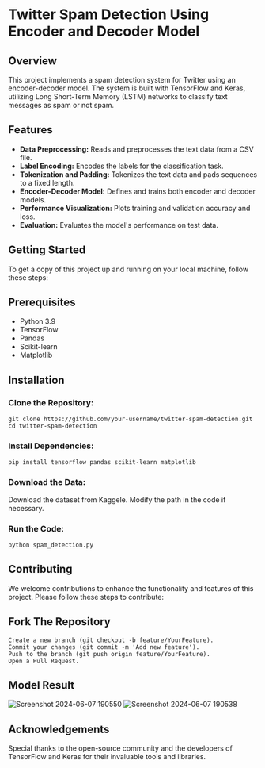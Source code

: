 # **Twitter Spam Detection Using Encoder and Decoder Model**

## **Overview**
This project implements a spam detection system for Twitter using an encoder-decoder model. The system is built with TensorFlow and Keras, utilizing Long Short-Term Memory (LSTM) networks to classify text messages as spam or not spam.

## **Features**
- **Data Preprocessing:** Reads and preprocesses the text data from a CSV file.
- **Label Encoding:** Encodes the labels for the classification task.
- **Tokenization and Padding:** Tokenizes the text data and pads sequences to a fixed length.
- **Encoder-Decoder Model:** Defines and trains both encoder and decoder models.
- **Performance Visualization:** Plots training and validation accuracy and loss.
- **Evaluation:** Evaluates the model's performance on test data.

## **Getting Started**
To get a copy of this project up and running on your local machine, follow these steps:

## **Prerequisites**
+ Python 3.9
+ TensorFlow
+ Pandas
+ Scikit-learn
+ Matplotlib

## **Installation**
### **Clone the Repository:**
```
git clone https://github.com/your-username/twitter-spam-detection.git
cd twitter-spam-detection
```
### **Install Dependencies:**
```
pip install tensorflow pandas scikit-learn matplotlib
```
### **Download the Data:**
Download the dataset from Kaggele.
Modify the path in the code if necessary.
### **Run the Code:**
```
python spam_detection.py
```
## **Contributing**
We welcome contributions to enhance the functionality and features of this project. Please follow these steps to contribute:

## **Fork The Repository**
```
Create a new branch (git checkout -b feature/YourFeature).
Commit your changes (git commit -m 'Add new feature').
Push to the branch (git push origin feature/YourFeature).
Open a Pull Request.
```
## **Model Result**
![Screenshot 2024-06-07 190550](https://github.com/rahul9903/Twitter/assets/130080777/61d6c649-0841-46d0-82c3-5edf95429a9f)
![Screenshot 2024-06-07 190538](https://github.com/rahul9903/Twitter/assets/130080777/486d2714-4b66-4f0d-8aec-3c1881269218)

## **Acknowledgements**
Special thanks to the open-source community and the developers of TensorFlow and Keras for their invaluable tools and libraries.

